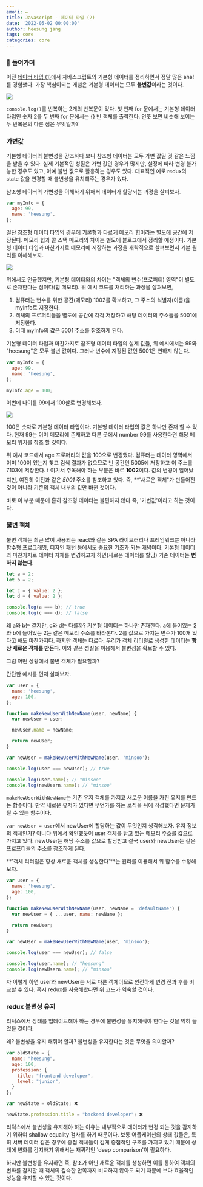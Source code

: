 ```yaml
---
emoji: ✏️
title: Javascript - 데이터 타입 (2)
date: '2022-05-02 00:00:00'
author: heesung jang
tags: core
categories: core
---
```


### 🚪 들어가며

이전 [데이터 타입 (1)](https://heesungjang.github.io/%EC%BD%94%EC%96%B4-%EC%9E%90%EB%B0%94%EC%8A%A4%ED%81%AC%EB%A6%BD%ED%8A%B8-%EB%8D%B0%EC%9D%B4%ED%84%B0-%ED%83%80%EC%9E%85/)에서 자바스크립트의 기본형 데이터를 정리하면서 정말 많은 aha!를 경험했다. 가장 핵심이되는 개념은 기본형 데이터는 모두 **불변값**이라는 것이다.

![](https://velog.velcdn.com/images/heesungj7/post/8fae1237-810c-4a8d-94cf-3473697cf114/image.png)

`console.log()`를 반복하는 2개의 반복문이 있다. 첫 번째 for 문에서는 기본형 데이터 타입인 숫자 2를 두 번째 for 문에서는 {} 빈 객체를 출력한다. 언뜻 보면 비슷해 보이는 두 반복문의 다른 점은 무엇일까?

### 가변값

기본형 데이터의 불변성을 강조하다 보니 참조형 데이터는 모두 가변 값일 것 같은 느낌을 받을 수 있다. 실제 기본적인 성질은 가변 값인 경우가 많지만, 설정에 따라 변경 불가능한 경우도 있고, 아예 불변 값으로 활용하는 경우도 있다. 대표적인 예로 redux의 state 값을 변경할 때 불변성을 유치해주는 경우가 있다.

참조형 데이터의 가변성을 이해하기 위해서 데이터가 할당되는 과정을 살펴보자.

```javascript
var myInfo = {
  age: 99,
  name: 'heesung',
};
```

일단 참조형 데이터 타입의 경우에 기본형과 다르게 메모리 힙이라는 별도에 공간에 저장된다. 메모리 힙과 콜 스택 메모리의 차이는 별도에 블로그에서 정리할 예정이다. 기본형 데이터 타입과 마찬가지로 메모리에 저장하는 과정을 개략적으로 살펴보면서 기본 원리를 이해해보자.

![](https://velog.velcdn.com/images/heesungj7/post/5c767015-3cdc-4ab2-9f77-9dbe11a56c92/image.png)

위에서도 언급했지만, 기본형 데이터와의 차이는 "객체의 변수(프로퍼티) 영역"이 별도로 존재한다는 점이다(힙 메모리). 위 예시 코드를 처리하는 과정을 살펴보면,

1. 컴퓨터는 변수를 위한 공간(메모리) 1002를 확보하고, 그 주소의 식별자(이름)을 myInfo로 지정한다.
2. 객체의 프로퍼티들을 별도에 공간에 각각 저장하고 해당 데이터의 주소들을 5001에 저장한다.
3. 이때 myInfo의 값은 5001 주소를 참조하게 된다.

기본형 데이터 타입과 마찬가지로 참조형 데이터 타입의 실제 값들, 위 예시에서는 99와 "heesung"은 모두 불변 값이다. 그러나 변수에 지정된 값인 5001은 변하지 않는다.

```javascript
var myInfo = {
  age: 99,
  name: 'heesung',
};

myInfo.age = 100;
```

이번에 나이를 99에서 100살로 변경해보자.

![](https://velog.velcdn.com/images/heesungj7/post/92d6f314-5477-43a0-b879-c811259e57fb/image.png)

100은 숫자로 기본형 데이터 타입이다. 기본형 데이터 타입의 값은 하나만 존재 할 수 있다. 현재 99는 이미 메모리에 존재하고 다른 곳에서 number 99를 사용한다면 해당 메모리 위치를 참조 할 것이다.

위 예시 코드에서 age 프로퍼티의 값을 100으로 변경했다. 컴퓨터는 데이터 영역에서 이미 100이 있는지 찾고 검색 결과가 없으므로 빈 공간인 5005에 저장하고 이 주소를 7103에 저장한다. ❗️ 여기서 주목해야 하는 부분은 바로 **1002**이다. 값의 변경이 일어났지만, 여전히 이전과 같은 _5001_ 주소를 참조하고 있다. 즉, \*\*'새로운 객체"가 만들어진 것이 아니라 기존의 객체 내부의 값만 바뀐 것이다.

바로 이 부분 때문에 흔히 참조형 데이터는 불편하지 않다 즉, '가변값'이라고 하는 것이다.

### 불변 객체

불변 객체는 최근 많이 사용되는 react와 같은 SPA 라이브러리나 프레임워크뿐 아니라 함수형 프로그래밍, 디자인 패턴 등에서도 중요한 기초가 되는 개념이다. 기본형 데이터와 마찬가지로 데이터 자체를 변경하고자 하면(새로운 데이터를 할당) 기존 데이터는 **변하지 않는다**.

```javascript
let a = 2;
let b = 2;

let c = { value: 2 };
let d = { value: 2 };

console.log(a === b); // true
console.log(c === d); // false
```

왜 a와 b는 같지만, c와 d는 다를까? 기본형 데이터는 하나만 존재한다. a에 들어있는 2와 b에 들어있는 2는 같은 메모리 주소를 바라본다. 2를 값으로 가지는 변수가 100개 있다고 해도 마찬가지다. 하지만 객체는 다르다. 우리가 객체 리터럴로 생성한 데이터는 **항상 새로운 객체를 만든다**. 이와 같은 성질을 이용해서 불변성을 확보할 수 있다.

그럼 어떤 상황에서 불변 객체가 필요할까?

간단한 예시를 먼저 살펴보자.

```javascript
var user = {
  name: 'heesung',
  age: 100,
};

function makeNewUserWithNewName(user, newName) {
  var newUser = user;

  newUser.name = newName;

  return newUser;
}

var newUser = makeNewUserWithNewName(user, 'minsoo');

console.log(user === newUser); // true

console.log(user.name); // "minsoo"
console.log(newUsern.name); // "minsoo"
```

`makeNewUserWithNewName`는 기존 유저 객체를 가지고 새로운 이름을 가진 유저를 만드는 함수이다. 만약 새로운 유저가 있다면 무언가를 하는 로직을 뒤에 작성했다면 문제가 될 수 있는 함수이다.

`var newUser = user`에서 newUser에 할당하는 값이 무엇인지 생각해보자. 유저 정보의 객체인가? 아니다 위에서 확인했듯이 user 객체를 담고 있는 메모리 주소를 값으로 가지고 있다. newUser는 해당 주소를 값으로 할당받고 결국 user와 newUser는 같은 프로프티들의 주소를 참조하게 된다.

**'객체 리터럴은 항상 새로운 객체를 생성한다'**는 원리를 이용해서 위 함수를 수정해보자.

```javascript
var user = {
  name: 'heesung',
  age: 100,
};

function makeNewUserWithNewName(user, newName = 'defaultName') {
  var newUser = { ...user, name: newName };

  return newUser;
}

var newUser = makeNewUserWithNewName(user, 'minsoo');

console.log(user === newUser); // false

console.log(user.name); // "heesung"
console.log(newUsern.name); // "minsoo"
```

자 이렇게 하면 user와 newUser는 서로 다른 객체이므로 안전하게 변경 전과 후를 비교할 수 있다. 혹시 redux를 사용해봤다면 위 코드가 익숙할 것이다.

### redux 불변성 유지

리덕스에서 상태를 업데이트해야 하는 경우에 불변성을 유지해줘야 한다는 것을 익히 들었을 것이다.

왜? 불변성을 유지 해줘야 할까? 불변성을 유지한다는 것은 무엇을 의미할까?

```javascript
var oldState = {
  name: "heesung",
  age: 100,
  profession: {
    title: "frontend developer",
    level: "junior",
  }
};

var newState = oldState; ❌

newState.profession.title = "backend developer"; ❌
```

리덕스에서 불변성을 유지해야 하는 이유는 내부적으로 데이터가 변경 되는 것을 감지하기 위하여 shallow equality 검사를 하기 때문이다. 보통 어플케이션의 상태 값들은, 특히 서버 데이터 같은 경우에 중첩 객체들이 깊게 중첩적인 구조를 가지고 있기 때문에 상태에 변화를 감지하기 위해서는 재귀적인 'deep comparison'이 필요하다.

하지만 불변성을 유지하면 즉, 참조가 아닌 새로운 객체를 생성하면 이를 통하여 객체의 변화를 감지할 때 객체의 깊숙한 안쪽까지 비교하지 않아도 되기 때문에 보다 효율적인 성능을 유지할 수 있는 것이다.

```toc

```

